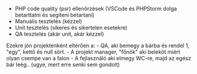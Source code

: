 - PHP code quality (psr) ellenőrzések (VSCode és PHPStorm dolga betarttatni és segíteni betartani)
- Manuális tesztelés (kézzel)
- Unit tesztelés (sikeres és sikertelen esetekre)
- QA tesztelés (akár unit, akár kézzel)

Ezekre jön projektenként eltérően a:
    - QA, aki bemegy a bárba és rendel 1, "egy", kettő és null sört.
    - A projekt manager, "főnök" aki beleköt miért olyan csempe van a falon
    - A fejlasználó aki elmegy WC-re, majd az egész bár leég.. (ugye, mert erre senki sem gondolt)